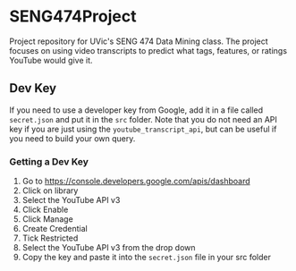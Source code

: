 # SENG474Project
Project repository for UVic's SENG 474 Data Mining class. The project focuses on using video transcripts to predict what tags, features, or ratings YouTube would give it. 

## Dev Key 
If you need to use a developer key from Google, add it in a file called `secret.json` and put it in the `src` folder. 
Note that you do not need an API key if you are just using the `youtube_transcript_api`, but can be useful if you need to build your own query.

### Getting a Dev Key
1. Go to <https://console.developers.google.com/apis/dashboard>
2. Click on library
3. Select the YouTube API v3
4. Click Enable
5. Click Manage
6. Create Credential
7. Tick Restricted
8. Select the YouTube API v3 from the drop down
9. Copy the key and paste it into the `secret.json` file in your src folder
